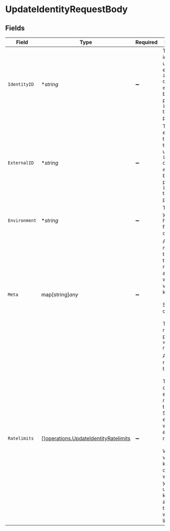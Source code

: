 # UpdateIdentityRequestBody


## Fields

| Field                                                                                                                                                                                                                                                                                         | Type                                                                                                                                                                                                                                                                                          | Required                                                                                                                                                                                                                                                                                      | Description                                                                                                                                                                                                                                                                                   | Example                                                                                                                                                                                                                                                                                       |
| --------------------------------------------------------------------------------------------------------------------------------------------------------------------------------------------------------------------------------------------------------------------------------------------- | --------------------------------------------------------------------------------------------------------------------------------------------------------------------------------------------------------------------------------------------------------------------------------------------- | --------------------------------------------------------------------------------------------------------------------------------------------------------------------------------------------------------------------------------------------------------------------------------------------- | --------------------------------------------------------------------------------------------------------------------------------------------------------------------------------------------------------------------------------------------------------------------------------------------- | --------------------------------------------------------------------------------------------------------------------------------------------------------------------------------------------------------------------------------------------------------------------------------------------- |
| `IdentityID`                                                                                                                                                                                                                                                                                  | **string*                                                                                                                                                                                                                                                                                     | :heavy_minus_sign:                                                                                                                                                                                                                                                                            | The id of the identity to update, use either `identityId` or `externalId`, if both are provided, `identityId` takes precedence.                                                                                                                                                               | id_1234                                                                                                                                                                                                                                                                                       |
| `ExternalID`                                                                                                                                                                                                                                                                                  | **string*                                                                                                                                                                                                                                                                                     | :heavy_minus_sign:                                                                                                                                                                                                                                                                            | The externalId of the identity to update, use either `identityId` or `externalId`, if both are provided, `identityId` takes precedence.                                                                                                                                                       | user_1234                                                                                                                                                                                                                                                                                     |
| `Environment`                                                                                                                                                                                                                                                                                 | **string*                                                                                                                                                                                                                                                                                     | :heavy_minus_sign:                                                                                                                                                                                                                                                                            | This is not yet used but here for future compatibility.                                                                                                                                                                                                                                       |                                                                                                                                                                                                                                                                                               |
| `Meta`                                                                                                                                                                                                                                                                                        | map[string]*any*                                                                                                                                                                                                                                                                              | :heavy_minus_sign:                                                                                                                                                                                                                                                                            | Attach metadata to this identity that you need to have access to when verifying a key.<br/><br/>Set to `{}` to clear.<br/><br/>This will be returned as part of the `verifyKey` response.<br/>                                                                                                |                                                                                                                                                                                                                                                                                               |
| `Ratelimits`                                                                                                                                                                                                                                                                                  | [][operations.UpdateIdentityRatelimits](../../models/operations/updateidentityratelimits.md)                                                                                                                                                                                                  | :heavy_minus_sign:                                                                                                                                                                                                                                                                            | Attach ratelimits to this identity. <br/><br/>This overwrites all existing ratelimits on this identity.<br/>Setting an empty array will delete all existing ratelimits.<br/><br/>When verifying keys, you can specify which limits you want to use and all keys attached to this identity, will share the limits. |                                                                                                                                                                                                                                                                                               |